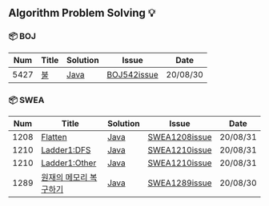 ## Algorithm Problem Solving :bulb:

### :package: BOJ  
| Num | Title | Solution | Issue | Date |    
|-----| ----- | -------- | ----- | -------|
| 5427 | [불] | [Java](./BOJ/Boj5427불.java) | [BOJ542issue](https://github.com/daaaaaayoon/Algorithm-DataStructure/issues/1)| 20/08/30 |

### :package: SWEA
| Num | Title | Solution | Issue | Date |    
|-----| ----- | -------- | ----- | -------|
| 1208 | [Flatten] | [Java](./SWExpert/Swea1208Flatten.java) | [SWEA1208issue](https://github.com/daaaaaayoon/Algorithm-DataStructure/issues/4)| 20/08/31 |
| 1210 | [Ladder1:DFS] | [Java](./SWExpert/Swea1210Ladder_DFS.java) | [SWEA1210issue](https://github.com/daaaaaayoon/Algorithm-DataStructure/issues/3)| 20/08/31 |
| 1210 | [Ladder1:Other] | [Java](./SWExpert/Swea1210Ladder_Other.java) | [SWEA1210issue](https://github.com/daaaaaayoon/Algorithm-DataStructure/issues/3)| 20/08/31 |
| 1289 | [원재의 메모리 복구하기] | [Java](./SWExpert/Swea1289원재의메모리복구.java) | [SWEA1289issue](https://github.com/daaaaaayoon/Algorithm-DataStructure/issues/2)| 20/08/30 |

<!-- BOJ Link -->
[불]: https://www.acmicpc.net/problem/5427

<!-- SWEA Link -->
[원재의 메모리 복구하기]: https://swexpertacademy.com/main/code/problem/problemDetail.do?contestProbId=AV19AcoKI9sCFAZN&
[Flatten]: https://swexpertacademy.com/main/code/problem/problemDetail.do?contestProbId=AV139KOaABgCFAYh
[Ladder1:DFS]: https://swexpertacademy.com/main/code/problem/problemDetail.do?contestProbId=AV14ABYKADACFAYh
[Ladder1:Other]: https://swexpertacademy.com/main/code/problem/problemDetail.do?contestProbId=AV14ABYKADACFAYh

